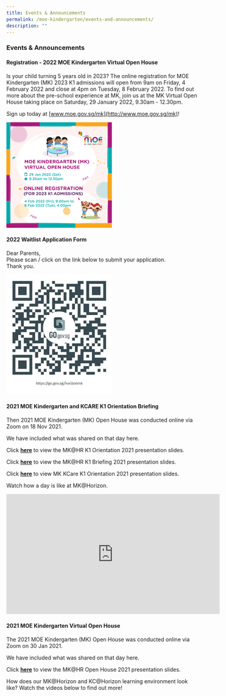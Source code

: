 ```yaml
---
title: Events & Announcements
permalink: /moe-kindergarten/events-and-announcements/
description: ""
---
```

### **Events & Announcements**
#### **Registration - 2022 MOE Kindergarten Virtual Open House**
Is your child turning 5 years old in 2023? The online registration for MOE Kindergarten (MK) 2023 K1 admissions will open from 9am on Friday, 4 February 2022 and close at 4pm on Tuesday, 8 February 2022. To find out more about the pre-school experience at MK, join us at the MK Virtual Open House taking place on Saturday, 29 January 2022, 9.30am - 12.30pm.

Sign up today at [www.moe.gov.sg/mk](http://www.moe.gov.sg/mk)!

<img src="/images/eventandannouncement1.jpg" style="width:55%">

#### **2022 Waitlist Application Form**
Dear Parents,<br>
Please scan / click on the link below to submit your application.<br>
Thank you.

<img src="/images/eventandannouncement2.jpg" style="width:55%">

#### **2021 MOE Kindergarten and KCARE K1 Orientation Briefing**

Then 2021 MOE Kindergarten (MK) Open House was conducted online via Zoom on 18 Nov 2021.  
  
We have included what was shared on that day here.  

Click **[here](/files/orientation1.pdf)** to view the MK@HR K1 Orientation 2021 presentation slides.  

Click **[here](/files/orientation2.pdf)** to view the MK@HR K1 Briefing 2021 presentation slides.   
  
Click **[here](/files/orientation3.pdf)** to view MK KCare K1 Orientation 2021 presentation slides.  
  
Watch how a day is like at MK@Horizon.

<iframe width="560" height="315" src="https://www.youtube.com/embed/G7Xbf18aDpU" title="A Day at MK at Horizon" frameborder="0" allow="accelerometer; autoplay; clipboard-write; encrypted-media; gyroscope; picture-in-picture; web-share" allowfullscreen></iframe>

#### **2021 MOE Kindergarten Virtual Open House**

The 2021 MOE Kindergarten (MK) Open House was conducted online via Zoom on 30 Jan 2021.

We have included what was shared on that day here. 

Click **[here](/files/orientation4.pdf)** to view the MK@HR Open House 2021 presentation slides.

How does our MK@Horizon and KC@Horizon learning environment look like? Watch the videos below to find out more!



